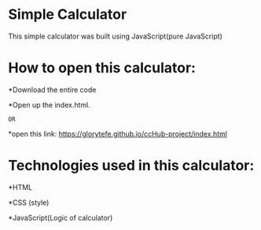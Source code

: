# Simple Calculator

This simple calculator was built using JavaScript(pure JavaScript)

# How to open this calculator:

*Download the entire code

*Open up the index.html.
    
    OR
*open this link: https://glorytefe.github.io/ccHub-project/index.html

# Technologies used in this calculator:

 *HTML
 
*CSS (style)

*JavaScript(Logic of calculator)
